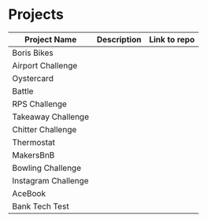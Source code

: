 # Projects
|Project Name|Description|Link to repo|
|---|---|---|
|Boris Bikes|   |   |
|Airport Challenge|   |   |
|Oystercard|   |   |
|Battle|   |   |
|RPS Challenge|   |   |
|Takeaway Challenge|   |   |
|Chitter Challenge|   |   |
|Thermostat|   |   |
|MakersBnB|   |   |
|Bowling Challenge|   |   |
|Instagram Challenge|   |   |
|AceBook|   |   |
|Bank Tech Test|   |   |
